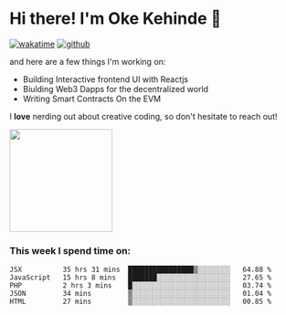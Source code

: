 # Hi there! I'm Oke Kehinde :cowboy_hat_face:

[![wakatime](https://wakatime.com/badge/user/5f3f42a0-7b4f-4c4b-b2da-012c5ac2fa62.svg)](https://wakatime.com/@5f3f42a0-7b4f-4c4b-b2da-012c5ac2fa62)
[![github](https://img.shields.io/github/followers/okeken?logo=github&style=plastic)](https://github.com/okeken?tab=followers)

and here are a few things I'm working on:

- Building Interactive frontend UI with Reactjs
- Biulding Web3 Dapps for the decentralized world
- Writing Smart Contracts On the EVM

I **love** nerding out about creative coding, so don't hesitate to reach out!


<img height="180em" src="https://github-readme-stats.vercel.app/api?username=okeken&show_icons=true&hide_border=true&&count_private=true&include_all_commits=true" />

### This week I spend time on:

<!--START_SECTION:waka-->
```text
JSX          35 hrs 31 mins  ████████████████▒░░░░░░░░   64.88 % 
JavaScript   15 hrs 8 mins   ███████░░░░░░░░░░░░░░░░░░   27.65 % 
PHP          2 hrs 3 mins    █░░░░░░░░░░░░░░░░░░░░░░░░   03.74 % 
JSON         34 mins         ▒░░░░░░░░░░░░░░░░░░░░░░░░   01.04 % 
HTML         27 mins         ▒░░░░░░░░░░░░░░░░░░░░░░░░   00.85 % 
```
<!--END_SECTION:waka-->
